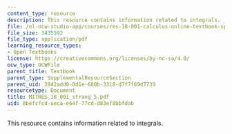 ```yaml
---
content_type: resource
description: This resource contains information related to integrals.
file: /ol-ocw-studio-app/courses/res-18-001-calculus-online-textbook-spring-2005/8befcfcdaecae64f77cdd83ef8bbfdab_MITRES_18_001_strang_5.pdf
file_size: 3435592
file_type: application/pdf
learning_resource_types:
- Open Textbooks
license: https://creativecommons.org/licenses/by-nc-sa/4.0/
ocw_type: OCWFile
parent_title: Textbook
parent_type: SupplementalResourceSection
parent_uid: 2842add0-8d1e-680b-3318-d7f7f69d7739
resourcetype: Document
title: MITRES_18_001_strang_5.pdf
uid: 8befcfcd-aeca-e64f-77cd-d83ef8bbfdab
---
```

This resource contains information related to integrals.